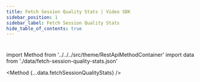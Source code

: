 ```yaml
---
title: Fetch Session Quality Stats | Video SDK
sidebar_position: 1
sidebar_label: Fetch Session Quality Stats
hide_table_of_contents: true
---
```


#

import Method from '../../../src/theme/RestApiMethodContainer'
import data from './data/fetch-session-quality-stats.json'

<Method
{...data.fetchSessionQualityStats}
/>
